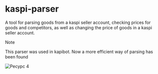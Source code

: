 # kaspi-parser
A tool for parsing goods from a kaspi seller account, checking prices for goods and competitors, as well as changing the price of goods in a kaspi seller account.

> [!NOTE]
> This parser was used in kapibot. Now a more efficient way of parsing has been found

![Ресурс 4](https://github.com/cardboardchik/kaspi-parser/assets/92738811/a460ca63-ca4f-41a7-ae6b-4bf7ccd5e648)
